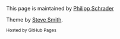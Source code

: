 This page is maintained by [Philipp Schrader](https://github.com/philsc)

Theme by [Steve Smith](https://github.com/orderedlist).

<small>Hosted by GitHub Pages</small>
